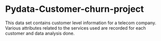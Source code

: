 # Pydata-Customer-churn-project
This data set contains customer level information for a telecom company. Various attributes related to the  services used are recorded for each customer and data analysis done.
